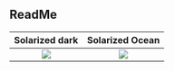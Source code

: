 ## ReadMe
Solarized dark             |  Solarized Ocean
:-------------------------:|:-------------------------:
![](https://media.giphy.com/media/l0ExvLdIWa88wqNcA/giphy.gif)  |  ![](https://media.giphy.com/media/26xBHiWrWuEl79R2E/giphy.gif)
